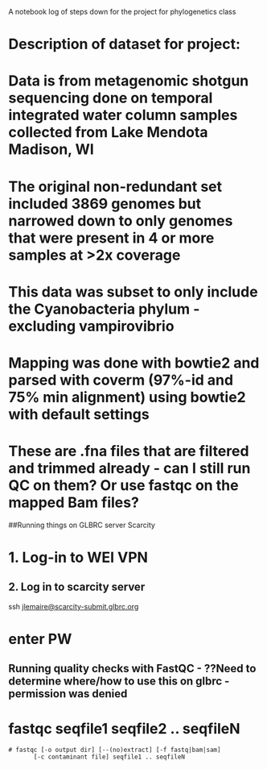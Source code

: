 A notebook log of steps down for the project for phylogenetics class

# Description of dataset for project:
# Data is from metagenomic shotgun sequencing done on temporal integrated water column samples collected from Lake Mendota Madison, WI

# The original non-redundant set included 3869 genomes but narrowed down to only genomes that were present in 4 or more samples at >2x coverage

# This data was subset to only include the Cyanobacteria phylum - excluding vampirovibrio

# Mapping was done with bowtie2 and parsed with coverm (97%-id and 75% min alignment) using bowtie2 with default settings

# These are .fna files that are filtered and trimmed already - can I still run QC on them? Or use fastqc on the mapped Bam files?


##Running things on GLBRC server Scarcity
# 1. Log-in to WEI VPN
## 2. Log in to scarcity server

ssh jlemaire@scarcity-submit.glbrc.org
# enter PW

## Running quality checks with FastQC - ??Need to determine where/how to use this on glbrc - permission was denied
# fastqc seqfile1 seqfile2 .. seqfileN

    # fastqc [-o output dir] [--(no)extract] [-f fastq|bam|sam]
           [-c contaminant file] seqfile1 .. seqfileN




